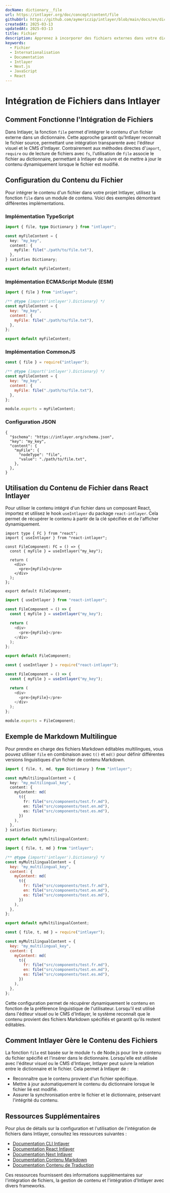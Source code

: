 ```yaml
---
docName: dictionary__file
url: https://intlayer.org/doc/concept/content/file
githubUrl: https://github.com/aymericzip/intlayer/blob/main/docs/en/dictionary/file.md
createdAt: 2025-03-13
updatedAt: 2025-03-13
title: Fichier
description: Apprenez à incorporer des fichiers externes dans votre dictionnaire de contenu en utilisant la fonction `file`. Cette documentation explique comment Intlayer gère le contenu des fichiers de manière dynamique.
keywords:
  - Fichier
  - Internationalisation
  - Documentation
  - Intlayer
  - Next.js
  - JavaScript
  - React
---
```


# Intégration de Fichiers dans Intlayer

## Comment Fonctionne l'Intégration de Fichiers

Dans Intlayer, la fonction `file` permet d'intégrer le contenu d'un fichier externe dans un dictionnaire. Cette approche garantit qu'Intlayer reconnaît le fichier source, permettant une intégration transparente avec l'éditeur visuel et le CMS d'Intlayer. Contrairement aux méthodes directes d'`import`, `require` ou de lecture de fichiers avec `fs`, l'utilisation de `file` associe le fichier au dictionnaire, permettant à Intlayer de suivre et de mettre à jour le contenu dynamiquement lorsque le fichier est modifié.

## Configuration du Contenu du Fichier

Pour intégrer le contenu d'un fichier dans votre projet Intlayer, utilisez la fonction `file` dans un module de contenu. Voici des exemples démontrant différentes implémentations.

### Implémentation TypeScript

```typescript fileName="**/*.content.ts" contentDeclarationFormat="typescript"
import { file, type Dictionary } from "intlayer";

const myFileContent = {
  key: "my_key",
  content: {
    myFile: file("./path/to/file.txt"),
  },
} satisfies Dictionary;

export default myFileContent;
```

### Implémentation ECMAScript Module (ESM)

```javascript fileName="**/*.content.mjs" contentDeclarationFormat="esm"
import { file } from "intlayer";

/** @type {import('intlayer').Dictionary} */
const myFileContent = {
  key: "my_key",
  content: {
    myFile: file("./path/to/file.txt"),
  },
};

export default myFileContent;
```

### Implémentation CommonJS

```javascript fileName="**/*.content.cjs" contentDeclarationFormat="commonjs"
const { file } = require("intlayer");

/** @type {import('intlayer').Dictionary} */
const myFileContent = {
  key: "my_key",
  content: {
    myFile: file("./path/to/file.txt"),
  },
};

module.exports = myFileContent;
```

### Configuration JSON

```json5 fileName="**/*.content.json" contentDeclarationFormat="json"
{
  "$schema": "https://intlayer.org/schema.json",
  "key": "my_key",
  "content": {
    "myFile": {
      "nodeType": "file",
      "value": "./path/to/file.txt",
    },
  },
}
```

## Utilisation du Contenu de Fichier dans React Intlayer

Pour utiliser le contenu intégré d'un fichier dans un composant React, importez et utilisez le hook `useIntlayer` du package `react-intlayer`. Cela permet de récupérer le contenu à partir de la clé spécifiée et de l'afficher dynamiquement.

```tsx fileName="**/*.tsx" codeFormat="typescript"
import type { FC } from "react";
import { useIntlayer } from "react-intlayer";

const FileComponent: FC = () => {
  const { myFile } = useIntlayer("my_key");

  return (
    <div>
      <pre>{myFile}</pre>
    </div>
  );
};

export default FileComponent;
```

```javascript fileName="**/*.mjx" codeFormat="esm"
import { useIntlayer } from "react-intlayer";

const FileComponent = () => {
  const { myFile } = useIntlayer("my_key");

  return (
    <div>
      <pre>{myFile}</pre>
    </div>
  );
};

export default FileComponent;
```

```javascript fileName="**/*.cjs" codeFormat="commonjs"
const { useIntlayer } = require("react-intlayer");

const FileComponent = () => {
  const { myFile } = useIntlayer("my_key");

  return (
    <div>
      <pre>{myFile}</pre>
    </div>
  );
};

module.exports = FileComponent;
```

## Exemple de Markdown Multilingue

Pour prendre en charge des fichiers Markdown éditables multilingues, vous pouvez utiliser `file` en combinaison avec `t()` et `md()` pour définir différentes versions linguistiques d'un fichier de contenu Markdown.

```typescript fileName="**/*.content.ts" contentDeclarationFormat="typescript"
import { file, t, md, type Dictionary } from "intlayer";

const myMultilingualContent = {
  key: "my_multilingual_key",
  content: {
    myContent: md(
      t({
        fr: file("src/components/test.fr.md"),
        en: file("src/components/test.en.md"),
        es: file("src/components/test.es.md"),
      })
    ),
  },
} satisfies Dictionary;

export default myMultilingualContent;
```

```javascript fileName="**/*.content.mjs" contentDeclarationFormat="esm"
import { file, t, md } from "intlayer";

/** @type {import('intlayer').Dictionary} */
const myMultilingualContent = {
  key: "my_multilingual_key",
  content: {
    myContent: md(
      t({
        fr: file("src/components/test.fr.md"),
        en: file("src/components/test.en.md"),
        es: file("src/components/test.es.md"),
      })
    ),
  },
};

export default myMultilingualContent;
```

```javascript fileName="**/*.content.cjs" contentDeclarationFormat="commonjs"
const { file, t, md } = require("intlayer");

const myMultilingualContent = {
  key: "my_multilingual_key",
  content: {
    myContent: md(
      t({
        fr: file("src/components/test.fr.md"),
        en: file("src/components/test.en.md"),
        es: file("src/components/test.es.md"),
      })
    ),
  },
};
```

Cette configuration permet de récupérer dynamiquement le contenu en fonction de la préférence linguistique de l'utilisateur. Lorsqu'il est utilisé dans l'éditeur visuel ou le CMS d'Intlayer, le système reconnaît que le contenu provient des fichiers Markdown spécifiés et garantit qu'ils restent éditables.

## Comment Intlayer Gère le Contenu des Fichiers

La fonction `file` est basée sur le module `fs` de Node.js pour lire le contenu du fichier spécifié et l'insérer dans le dictionnaire. Lorsqu'elle est utilisée avec l'éditeur visuel ou le CMS d'Intlayer, Intlayer peut suivre la relation entre le dictionnaire et le fichier. Cela permet à Intlayer de :

- Reconnaître que le contenu provient d'un fichier spécifique.
- Mettre à jour automatiquement le contenu du dictionnaire lorsque le fichier lié est modifié.
- Assurer la synchronisation entre le fichier et le dictionnaire, préservant l'intégrité du contenu.

## Ressources Supplémentaires

Pour plus de détails sur la configuration et l'utilisation de l'intégration de fichiers dans Intlayer, consultez les ressources suivantes :

- [Documentation CLI Intlayer](https://github.com/aymericzip/intlayer/blob/main/docs/fr/intlayer_cli.md)
- [Documentation React Intlayer](https://github.com/aymericzip/intlayer/blob/main/docs/fr/intlayer_with_create_react_app.md)
- [Documentation Next Intlayer](https://github.com/aymericzip/intlayer/blob/main/docs/fr/intlayer_with_nextjs_15.md)
- [Documentation Contenu Markdown](https://github.com/aymericzip/intlayer/blob/main/docs/fr/dictionary/markdown.md)
- [Documentation Contenu de Traduction](https://github.com/aymericzip/intlayer/blob/main/docs/fr/dictionary/translation.md)

Ces ressources fournissent des informations supplémentaires sur l'intégration de fichiers, la gestion de contenu et l'intégration d'Intlayer avec divers frameworks.
